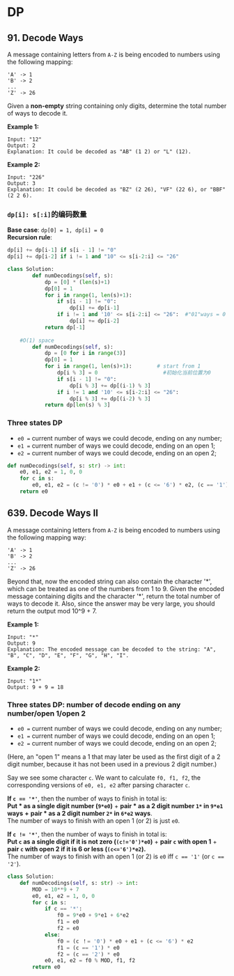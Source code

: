 # DP

## 91. Decode Ways

A message containing letters from `A-Z` is being encoded to numbers using the following mapping:

```text
'A' -> 1
'B' -> 2
...
'Z' -> 26
```

Given a **non-empty** string containing only digits, determine the total number of ways to decode it.

**Example 1:**

```text
Input: "12"
Output: 2
Explanation: It could be decoded as "AB" (1 2) or "L" (12).
```

**Example 2:**

```text
Input: "226"
Output: 3
Explanation: It could be decoded as "BZ" (2 26), "VF" (22 6), or "BBF" (2 2 6).
```

### `dp[i]: s[:i]`的编码数量

**Base case**: `dp[0] = 1, dp[i] = 0`  
**Recursion rule**: 

```python
dp[i] += dp[i-1] if s[i - 1] != "0" 
dp[i] += dp[i-2] if i != 1 and "10" <= s[i-2:i] <= "26"
```

```python
class Solution:
        def numDecodings(self, s):      
            dp = [0] * (len(s)+1)
            dp[0] = 1
            for i in range(1, len(s)+1):
                if s[i - 1] != "0":
                    dp[i] += dp[i-1]
                if i != 1 and '10' <= s[i-2:i] <= "26":  #"01"ways = 0
                    dp[i] += dp[i-2]
            return dp[-1]
    
    #O(1) space    
        def numDecodings(self, s):
            dp = [0 for i in range(3)]
            dp[0] = 1
            for i in range(1, len(s)+1):        # start from 1
                dp[i % 3] = 0                     #初始化当前位置为0
                if s[i - 1] != "0":
                    dp[i % 3] += dp[(i-1) % 3]
                if i != 1 and '10' <= s[i-2:i] <= "26":
                    dp[i % 3] += dp[(i-2) % 3]
            return dp[len(s) % 3]
```

### Three states DP

* `e0 =` current number of ways we could decode, ending on any number;
* `e1 =` current number of ways we could decode, ending on an open 1;
* `e2 =` current number of ways we could decode, ending on an open 2;

```python
def numDecodings(self, s: str) -> int:
    e0, e1, e2 = 1, 0, 0
    for c in s:
        e0, e1, e2 = (c != '0') * e0 + e1 + (c <= '6') * e2, (c == '1') * e0, (c == '2') * e0
    return e0
```

## 639. Decode Ways II

A message containing letters from `A-Z` is being encoded to numbers using the following mapping way:

```text
'A' -> 1
'B' -> 2
...
'Z' -> 26
```

Beyond that, now the encoded string can also contain the character '\*', which can be treated as one of the numbers from 1 to 9. Given the encoded message containing digits and the character '\*', return the total number of ways to decode it. Also, since the answer may be very large, you should return the output mod 10^9 + 7.

**Example 1:**

```text
Input: "*"
Output: 9
Explanation: The encoded message can be decoded to the string: "A", "B", "C", "D", "E", "F", "G", "H", "I".
```

**Example 2:**

```text
Input: "1*"
Output: 9 + 9 = 18
```

### Three states DP: number of decode ending on any number/open 1/open 2

* `e0 =` current number of ways we could decode, ending on any number;
* `e1 =` current number of ways we could decode, ending on an open 1;
* `e2 =` current number of ways we could decode, ending on an open 2;

\(Here, an "open 1" means a 1 that may later be used as the first digit of a 2 digit number, because it has not been used in a previous 2 digit number.\)

Say we see some character `c`. We want to calculate `f0, f1, f2`, the corresponding versions of `e0, e1, e2` after parsing character `c`.

**If `c == '*'`**, then the number of ways to finish in total is:   
**Put \* as a single digit number \(`9*e0`\)** + **pair \* as a 2 digit number `1*` in `9*e1` ways**  **+**  **pair \* as a 2 digit number `2*` in `6*e2` ways**.   
The number of ways to finish with an open 1 \(or 2\) is just `e0`.

**If `c != '*'`**, then the number of ways to finish in total is:   
**Put `c` as a single digit if it is not zero \(`(c!='0')*e0`\)** + **pair `c` with open 1** + **pair `c` with open 2 if it is 6 or less \(`(c<='6')*e2`\).**   
The number of ways to finish with an open 1 \(or 2\) is `e0` iff `c == '1'` \(or `c == '2'`\).

```python
class Solution:
    def numDecodings(self, s: str) -> int:
        MOD = 10**9 + 7
        e0, e1, e2 = 1, 0, 0
        for c in s:
            if c == '*':
                f0 = 9*e0 + 9*e1 + 6*e2
                f1 = e0
                f2 = e0
            else:
                f0 = (c ！= '0') * e0 + e1 + (c <= '6') * e2
                f1 = (c == '1') * e0
                f2 = (c == '2') * e0
            e0, e1, e2 = f0 % MOD, f1, f2
        return e0
```

